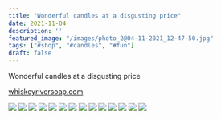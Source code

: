 ```yaml
---
title: "Wonderful candles at a disgusting price"
date: 2021-11-04
description: ''
featured_image: "/images/photo_2@04-11-2021_12-47-50.jpg"
tags: ["#shop", "#candles", "#fun"]
draft: false
---
```


Wonderful candles at a disgusting price

[whiskeyriversoap.com](https://whiskeyriversoap.com)

![](/images/photo_2@04-11-2021_12-47-50.jpg)
![](/images/photo_3@04-11-2021_12-47-50.jpg)
![](/images/photo_4@04-11-2021_12-47-50.jpg)
![](/images/photo_5@04-11-2021_12-47-50.jpg)
![](/images/photo_6@04-11-2021_12-47-50.jpg)
![](/images/photo_7@04-11-2021_12-47-50.jpg)
![](/images/photo_8@04-11-2021_12-47-50.jpg)
![](/images/photo_9@04-11-2021_12-47-50.jpg)
![](/images/photo_10@04-11-2021_12-47-50.jpg)
![](/images/photo_11@04-11-2021_12-47-50.jpg)
![](/images/photo_12@04-11-2021_12-47-50.jpg)
![](/images/photo_13@04-11-2021_12-47-50.jpg)
![](/images/photo_14@04-11-2021_12-47-50.jpg)
![](/images/photo_15@04-11-2021_12-47-50.jpg)
